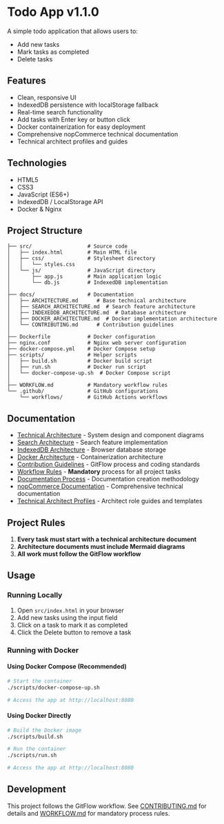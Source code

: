 # Todo App v1.1.0

A simple todo application that allows users to:
- Add new tasks
- Mark tasks as completed
- Delete tasks

## Features
- Clean, responsive UI
- IndexedDB persistence with localStorage fallback
- Real-time search functionality
- Add tasks with Enter key or button click
- Docker containerization for easy deployment
- Comprehensive nopCommerce technical documentation
- Technical architect profiles and guides

## Technologies
- HTML5
- CSS3
- JavaScript (ES6+)
- IndexedDB / LocalStorage API
- Docker & Nginx

## Project Structure
```
├── src/                  # Source code
│   ├── index.html        # Main HTML file
│   ├── css/              # Stylesheet directory
│   │   └── styles.css
│   └── js/               # JavaScript directory
│       ├── app.js        # Main application logic
│       └── db.js         # IndexedDB implementation
│
├── docs/                 # Documentation
│   ├── ARCHITECTURE.md      # Base technical architecture
│   ├── SEARCH_ARCHITECTURE.md  # Search feature architecture
│   ├── INDEXEDDB_ARCHITECTURE.md  # Database architecture
│   ├── DOCKER_ARCHITECTURE.md  # Docker implementation architecture
│   └── CONTRIBUTING.md      # Contribution guidelines
│
├── Dockerfile            # Docker configuration
├── nginx.conf            # Nginx web server configuration
├── docker-compose.yml    # Docker Compose setup
├── scripts/              # Helper scripts
│   ├── build.sh          # Docker build script
│   ├── run.sh            # Docker run script
│   └── docker-compose-up.sh  # Docker Compose script
│
├── WORKFLOW.md           # Mandatory workflow rules
└── .github/              # GitHub configurations
    └── workflows/        # GitHub Actions workflows
```

## Documentation

- [Technical Architecture](docs/ARCHITECTURE.md) - System design and component diagrams
- [Search Architecture](docs/SEARCH_ARCHITECTURE.md) - Search feature implementation
- [IndexedDB Architecture](docs/INDEXEDDB_ARCHITECTURE.md) - Browser database storage
- [Docker Architecture](docs/DOCKER_ARCHITECTURE.md) - Containerization architecture
- [Contribution Guidelines](docs/CONTRIBUTING.md) - GitFlow process and coding standards
- [Workflow Rules](WORKFLOW.md) - **Mandatory** process for all project tasks
- [Documentation Process](docs/DOCUMENTATION_PROCESS.md) - Documentation creation methodology
- [nopCommerce Documentation](docs/nopcommerce/index.md) - Comprehensive technical documentation
- [Technical Architect Profiles](docs/profiles/index.md) - Architect role guides and templates

## Project Rules

1. **Every task must start with a technical architecture document**
2. **Architecture documents must include Mermaid diagrams**
3. **All work must follow the GitFlow workflow**

## Usage

### Running Locally
1. Open `src/index.html` in your browser
2. Add new tasks using the input field
3. Click on a task to mark it as completed
4. Click the Delete button to remove a task

### Running with Docker

#### Using Docker Compose (Recommended)
```bash
# Start the container
./scripts/docker-compose-up.sh

# Access the app at http://localhost:8080
```

#### Using Docker Directly
```bash
# Build the Docker image
./scripts/build.sh

# Run the container
./scripts/run.sh

# Access the app at http://localhost:8080
```

## Development
This project follows the GitFlow workflow. See [CONTRIBUTING.md](docs/CONTRIBUTING.md) for details and [WORKFLOW.md](WORKFLOW.md) for mandatory process rules.